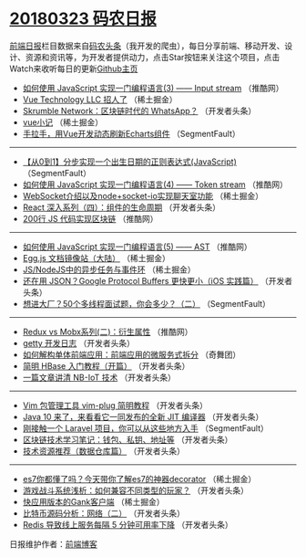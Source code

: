 # [20180323 码农日报](http://hao.caibaojian.com/date/2018/03/23)

[前端日报](http://caibaojian.com/c/news)栏目数据来自[码农头条](http://hao.caibaojian.com/)（我开发的爬虫），每日分享前端、移动开发、设计、资源和资讯等，为开发者提供动力，点击Star按钮来关注这个项目，点击Watch来收听每日的更新[Github主页](https://github.com/kujian/frontendDaily)
* [如何使用 JavaScript 实现一门编程语言(3) —— Input stream](http://hao.caibaojian.com/68149.html) （推酷网）
* [Vue Technology LLC 招人了](http://hao.caibaojian.com/68162.html) （稀土掘金）
* [Skrumble Network：区块链时代的 WhatsApp？](http://hao.caibaojian.com/68107.html) （开发者头条）
* [vue小记](http://hao.caibaojian.com/68160.html) （稀土掘金）
* [手拉手，用Vue开发动态刷新Echarts组件](http://hao.caibaojian.com/68087.html) （SegmentFault）

***
* [【从0到1】分步实现一个出生日期的正则表达式(JavaScript)](http://hao.caibaojian.com/68088.html) （SegmentFault）
* [如何使用 JavaScript 实现一门编程语言(4) —— Token stream](http://hao.caibaojian.com/68148.html) （推酷网）
* [WebSocket介绍以及node+socket-io实现聊天室功能](http://hao.caibaojian.com/68158.html) （稀土掘金）
* [React 深入系列（四）：组件的生命周期](http://hao.caibaojian.com/68108.html) （开发者头条）
* [200行 JS 代码实现区块链](http://hao.caibaojian.com/68146.html) （推酷网）

***
* [如何使用 JavaScript 实现一门编程语言(5) —— AST](http://hao.caibaojian.com/68147.html) （推酷网）
* [Egg.js 文档镜像站（大陆）](http://hao.caibaojian.com/68163.html) （稀土掘金）
* [JS/NodeJS中的异步任务与事件环](http://hao.caibaojian.com/68159.html) （稀土掘金）
* [还在用 JSON？Google Protocol Buffers 更快更小（iOS 实践篇）](http://hao.caibaojian.com/68099.html) （开发者头条）
* [想进大厂？50个多线程面试题，你会多少？（二）](http://hao.caibaojian.com/68089.html) （SegmentFault）

***
* [Redux vs Mobx系列(二)：衍生属性](http://hao.caibaojian.com/68150.html) （推酷网）
* [getty 开发日志](http://hao.caibaojian.com/68103.html) （开发者头条）
* [如何解构单体前端应用：前端应用的微服务式拆分](http://hao.caibaojian.com/68175.html) （奇舞团）
* [简明 HBase 入门教程（开篇）](http://hao.caibaojian.com/68095.html) （开发者头条）
* [一篇文章讲清 NB-IoT 技术](http://hao.caibaojian.com/68105.html) （开发者头条）

***
* [Vim 包管理工具 vim-plug 简明教程](http://hao.caibaojian.com/68117.html) （开发者头条）
* [Java 10 来了，来看看它一同发布的全新 JIT 编译器](http://hao.caibaojian.com/68094.html) （开发者头条）
* [刚接触一个 Laravel 项目，你可以从这些地方入手](http://hao.caibaojian.com/68086.html) （SegmentFault）
* [区块链技术学习笔记：钱包、私钥、地址等](http://hao.caibaojian.com/68096.html) （开发者头条）
* [技术资源推荐（数据仓库篇）](http://hao.caibaojian.com/68098.html) （开发者头条）

***
* [es7你都懂了吗？今天带你了解es7的神器decorator](http://hao.caibaojian.com/68161.html) （稀土掘金）
* [游戏战斗系统浅析：如何兼容不同类型的玩家？](http://hao.caibaojian.com/68109.html) （开发者头条）
* [快应用版本的Gank客户端](http://hao.caibaojian.com/68090.html) （稀土掘金）
* [比特币源码分析：网络（二）](http://hao.caibaojian.com/68110.html) （开发者头条）
* [Redis 导致线上服务每隔 5 分钟可用率下降](http://hao.caibaojian.com/68100.html) （开发者头条）

日报维护作者：[前端博客](http://caibaojian.com/) 